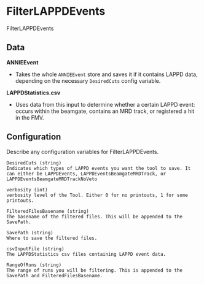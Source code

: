 # FilterLAPPDEvents

FilterLAPPDEvents

## Data


**ANNIEEvent**
* Takes the whole `ANNIEEvent` store and saves it if it contains LAPPD data, depending on the necessary `DesiredCuts` config variable.

**LAPPDStatistics<runnumbers>.csv** 
* Uses data from this input to determine whether a certain LAPPD event: occurs within the beamgate, contains an MRD track, or registered a hit in the FMV.


## Configuration

Describe any configuration variables for FilterLAPPDEvents.

```
DesiredCuts (string)
Indicates which types of LAPPD events you want the tool to save. It can either be LAPPDEvents, LAPPDEventsBeamgateMRDTrack, or LAPPDEventsBeamgateMRDTrackNoVeto

verbosity (int)
verbosity level of the Tool. Either 0 for no printouts, 1 for some printouts.

FilteredFilesBasename (string)
The basename of the filtered files. This will be appended to the SavePath.

SavePath (string)
Where to save the filtered files.

csvInputFile (string)
The LAPPDStatistics csv files containing LAPPD event data.

RangeOfRuns (string)
The range of runs you will be filtering. This is appended to the SavePath and FilteredFilesBasename.
```
